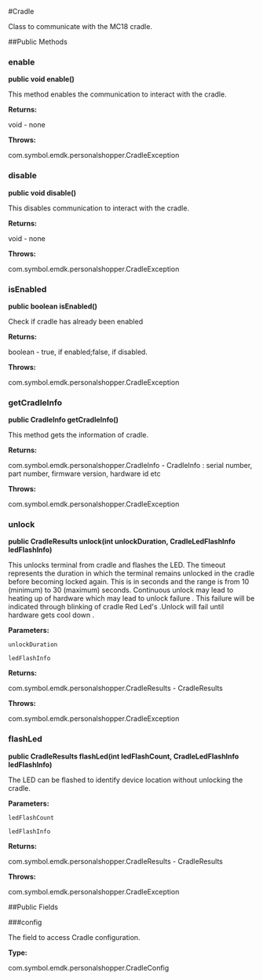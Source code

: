 #Cradle

Class to communicate with the MC18 cradle.

##Public Methods

### enable

**public void enable()**

This method enables the communication to interact with the cradle.

**Returns:**

void - none

**Throws:**

com.symbol.emdk.personalshopper.CradleException



### disable

**public void disable()**

This disables communication to interact with the cradle.

**Returns:**

void - none

**Throws:**

com.symbol.emdk.personalshopper.CradleException



### isEnabled

**public boolean isEnabled()**

Check if cradle has already been enabled

**Returns:**

boolean - true, if enabled;false, if disabled.

**Throws:**

com.symbol.emdk.personalshopper.CradleException



### getCradleInfo

**public CradleInfo getCradleInfo()**

This method gets the information of cradle.

**Returns:**

com.symbol.emdk.personalshopper.CradleInfo - CradleInfo : serial number, part number, firmware version, hardware id etc

**Throws:**

com.symbol.emdk.personalshopper.CradleException



### unlock

**public CradleResults unlock(int unlockDuration, CradleLedFlashInfo ledFlashInfo)**

This unlocks terminal from cradle and flashes the LED.
 The timeout represents the duration in which the terminal remains unlocked in the
 cradle before becoming locked again. This is in seconds and the range is from 10 (minimum) to 30 (maximum) seconds.
 Continuous unlock may lead to heating up of hardware which may lead to unlock failure . This failure will be 
 indicated through blinking of cradle Red Led's .Unlock will fail until hardware gets cool down .

**Parameters:**

`unlockDuration`

`ledFlashInfo`

**Returns:**

com.symbol.emdk.personalshopper.CradleResults - CradleResults

**Throws:**

com.symbol.emdk.personalshopper.CradleException



### flashLed

**public CradleResults flashLed(int ledFlashCount, CradleLedFlashInfo ledFlashInfo)**

The LED can be flashed to identify device location without unlocking the cradle.

**Parameters:**

`ledFlashCount`

`ledFlashInfo`

**Returns:**

com.symbol.emdk.personalshopper.CradleResults - CradleResults

**Throws:**

com.symbol.emdk.personalshopper.CradleException



##Public Fields

###config

The field to access Cradle configuration.

**Type:**

com.symbol.emdk.personalshopper.CradleConfig

